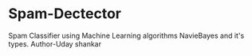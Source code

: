 # Spam-Dectector
Spam Classifier using Machine Learning algorithms NavieBayes and it's types.
Author-Uday shankar
